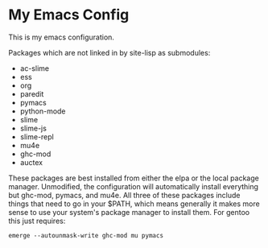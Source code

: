 # My Emacs Config

This is my emacs configuration.

Packages which are not linked in by site-lisp as submodules:

- ac-slime
- ess
- org
- paredit
- pymacs
- python-mode
- slime
- slime-js
- slime-repl
- mu4e
- ghc-mod
- auctex

These packages are best installed from either the elpa or the local
package manager. Unmodified, the configuration will automatically
install everything but ghc-mod, pymacs, and mu4e. All three of these
packages include things that need to go in your $PATH, which means
generally it makes more sense to use your system's package manager to
install them. For gentoo this just requires:

    emerge --autounmask-write ghc-mod mu pymacs
